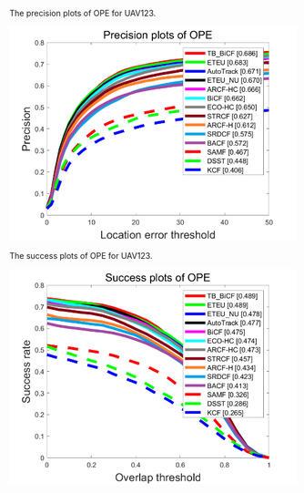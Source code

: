 
The precision plots of OPE for UAV123.

![img](https://github.com/chenxlin222/ETEU/blob/main/figs/UAV123%4010fps/quality_plot_error_OPE_threshold.png)

The success plots of OPE for UAV123.

![img](https://github.com/chenxlin222/ETEU/blob/main/figs/UAV123%4010fps/quality_plot_overlap_OPE_AUC.png)
